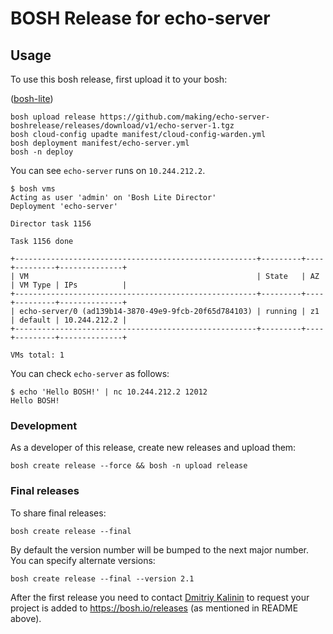 # BOSH Release for echo-server

## Usage

To use this bosh release, first upload it to your bosh:

([bosh-lite](https://github.com/cloudfoundry/bosh-lite))

```
bosh upload release https://github.com/making/echo-server-boshrelease/releases/download/v1/echo-server-1.tgz
bosh cloud-config upadte manifest/cloud-config-warden.yml
bosh deployment manifest/echo-server.yml
bosh -n deploy
```

You can see `echo-server` runs on `10.244.212.2`.

```
$ bosh vms
Acting as user 'admin' on 'Bosh Lite Director'
Deployment 'echo-server'

Director task 1156

Task 1156 done

+------------------------------------------------------+---------+----+---------+--------------+
| VM                                                   | State   | AZ | VM Type | IPs          |
+------------------------------------------------------+---------+----+---------+--------------+
| echo-server/0 (ad139b14-3870-49e9-9fcb-20f65d784103) | running | z1 | default | 10.244.212.2 |
+------------------------------------------------------+---------+----+---------+--------------+

VMs total: 1
```

You can check `echo-server` as follows:

```
$ echo 'Hello BOSH!' | nc 10.244.212.2 12012
Hello BOSH!
```

### Development

As a developer of this release, create new releases and upload them:

```
bosh create release --force && bosh -n upload release
```

### Final releases

To share final releases:

```
bosh create release --final
```

By default the version number will be bumped to the next major number. You can specify alternate versions:


```
bosh create release --final --version 2.1
```

After the first release you need to contact [Dmitriy Kalinin](mailto://dkalinin@pivotal.io) to request your project is added to https://bosh.io/releases (as mentioned in README above).
